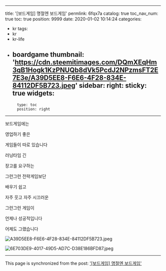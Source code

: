 
---
title: '[보드게임] 명절엔 보드게임'
permlink: 6fqx7a
catalog: true
toc_nav_num: true
toc: true
position: 9999
date: 2020-01-02 10:14:24
categories:
- kr
tags:
- kr
- kr-life
- boardgame
thumbnail: 'https://cdn.steemitimages.com/DQmXEqHm3qB1Hogk1KzPNUQb8dVk5PcdJ2NPzmsFT2E7E3e/A39D5EE8-F6E6-4F28-834E-84112DF5B723.jpeg'
sidebar:
    right:
        sticky: true
widgets:
    -
        type: toc
        position: right
---


보드게임에는 

영업하기 좋은 

게임들이 따로 있습니다

러닝타임 긴 

장고를 요구하는 

그런그런 전략게임보단

배우기 쉽고 

자주 웃고 
자주 시끄러운

그런그런 게임이

언제나 성공적입니다

어제도 그랬습니다



![A39D5EE8-F6E6-4F28-834E-84112DF5B723.jpeg](https://cdn.steemitimages.com/DQmXEqHm3qB1Hogk1KzPNUQb8dVk5PcdJ2NPzmsFT2E7E3e/A39D5EE8-F6E6-4F28-834E-84112DF5B723.jpeg)

![6E703DE9-4017-49D5-AD7C-D38E186BFD87.jpeg](https://cdn.steemitimages.com/DQmSh3vDmhnN9ysFhLaFVw7SngghNyfHSbJpRw95Mk3Waqe/6E703DE9-4017-49D5-AD7C-D38E186BFD87.jpeg)

- - -

This page is synchronized from the post: ['[보드게임] 명절엔 보드게임'](https://steemit.com/@coreabeforekorea/6fqx7a)
